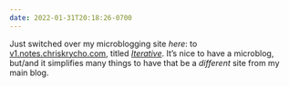 ```yaml
---
date: 2022-01-31T20:18:26-0700
---
```


Just switched over my microblogging site *here*: to [v1.notes.chriskrycho.com](https://v1.notes.chriskrycho.com ""), titled [*Iterative*](https://v1.notes.chriskrycho.com ""). It’s nice to have a microblog, but/and it simplifies many things to have that be a *different* site from my main blog.